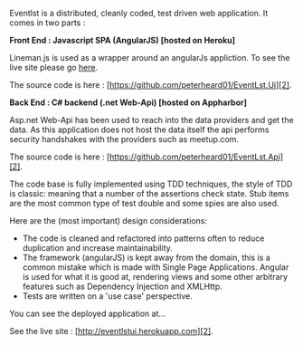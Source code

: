 Eventlst is a distributed, cleanly coded, test driven web application. It comes in two parts :

**Front End : Javascript SPA (AngularJS) [hosted on Heroku]**

Lineman.js is used as a wrapper around an angularJs appliction.
To see the live site please go [here][1].

  [1]: http://eventlstui.herokuapp.com

The source code is here : [https://github.com/peterheard01/EventLst.Ui][2].

  [2]: https://github.com/peterheard01/EventLst.Ui


**Back End : C# backend (.net Web-Api) [hosted on Appharbor]**

Asp.net Web-Api has been used to reach into the data providers and get the data. As this application does not host the data itself the api performs security handshakes with the providers such as meetup.com.

The source code is here : [https://github.com/peterheard01/EventLst.Api][2].

  [2]: https://github.com/peterheard01/EventLst.Api


The code base is fully implemented using TDD techniques, the style of TDD is classic: meaning that a number of the assertions check state. Stub items are the most common type of test double and some spies are also used.

Here are the (most important) design considerations:

 - The code is cleaned and refactored into patterns often to reduce duplication and increase maintainability.
 - The framework (angularJS) is kept away from the domain, this is a common mistake which is made with Single Page Applications. Angular is used for what it is good at, rendering views and some other arbitrary features such as Dependency Injection and XMLHttp.
 - Tests are written on a 'use case' perspective.

You can see the deployed application at...

See the live site : [http://eventlstui.herokuapp.com][2].

  [2]: http://eventlstui.herokuapp.com


